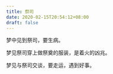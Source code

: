 ```yaml
---
title: 祭司
date: 2020-02-15T20:54:12+08:00
draft: false
---
```


梦中见到祭司，要生病。<br>


梦见祭司穿上做祭奠的服装，是着火的凶兆。<br>


梦见与祭司交谈，要走运，遇到好事。<br>
